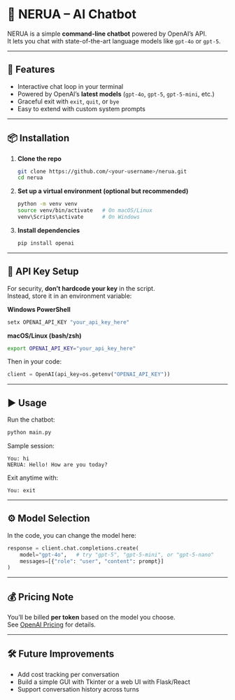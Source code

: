 # 🧠 NERUA – AI Chatbot  

NERUA is a simple **command-line chatbot** powered by OpenAI’s API.  
It lets you chat with state-of-the-art language models like `gpt-4o` or `gpt-5`.  

---

## 🚀 Features
- Interactive chat loop in your terminal  
- Powered by OpenAI’s **latest models** (`gpt-4o`, `gpt-5`, `gpt-5-mini`, etc.)  
- Graceful exit with `exit`, `quit`, or `bye`  
- Easy to extend with custom system prompts  

---

## 📦 Installation

1. **Clone the repo**  
   ```bash
   git clone https://github.com/<your-username>/nerua.git
   cd nerua
   ```

2. **Set up a virtual environment (optional but recommended)**  
   ```bash
   python -m venv venv
   source venv/bin/activate   # On macOS/Linux
   venv\Scripts\activate      # On Windows
   ```

3. **Install dependencies**  
   ```bash
   pip install openai
   ```

---

## 🔑 API Key Setup

For security, **don’t hardcode your key** in the script.  
Instead, store it in an environment variable:

**Windows PowerShell**  
```powershell
setx OPENAI_API_KEY "your_api_key_here"
```

**macOS/Linux (bash/zsh)**  
```bash
export OPENAI_API_KEY="your_api_key_here"
```

Then in your code:
```python
client = OpenAI(api_key=os.getenv("OPENAI_API_KEY"))
```

---

## ▶️ Usage

Run the chatbot:
```bash
python main.py
```

Sample session:
```
You: hi
NERUA: Hello! How are you today?
```

Exit anytime with:
```
You: exit
```

---

## ⚙️ Model Selection

In the code, you can change the model here:
```python
response = client.chat.completions.create(
    model="gpt-4o",   # try "gpt-5", "gpt-5-mini", or "gpt-5-nano"
    messages=[{"role": "user", "content": prompt}]
)
```

---

## 💰 Pricing Note
You’ll be billed **per token** based on the model you choose.  
See [OpenAI Pricing](https://openai.com/pricing) for details.  

---

## 🛠️ Future Improvements
- Add cost tracking per conversation  
- Build a simple GUI with Tkinter or a web UI with Flask/React  
- Support conversation history across turns
